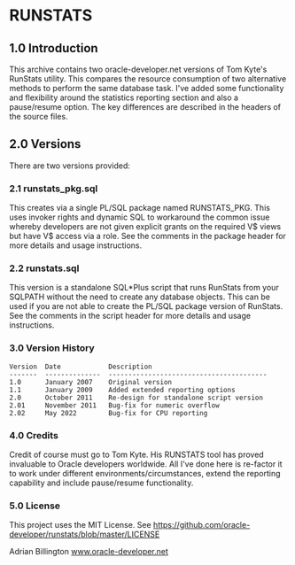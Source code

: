 
# RUNSTATS

## 1.0 Introduction
This archive contains two oracle-developer.net versions of Tom Kyte's RunStats utility. This compares the resource consumption of two alternative methods to perform the same database task. I've added some functionality and flexibility around the statistics reporting section and also a pause/resume option. The key differences are described in the headers of the source files.

## 2.0 Versions
There are two versions provided:

### 2.1 runstats_pkg.sql
This creates via a single PL/SQL package named RUNSTATS_PKG. This uses invoker rights and dynamic SQL to workaround the common issue whereby developers are not given explicit grants on the required V$ views but have V$ access via a role. See the comments in the package header for more details and usage instructions.

### 2.2 runstats.sql
This version is a standalone SQL*Plus script that runs RunStats from your SQLPATH without the need to create any database objects. This can be used if you are not able to create the PL/SQL package version of RunStats. See the comments in the script header for more details and usage instructions.

### 3.0 Version History
```
Version  Date            Description
-------  --------------  ----------------------------------------
1.0      January 2007    Original version
1.1      January 2009    Added extended reporting options
2.0      October 2011    Re-design for standalone script version
2.01     November 2011   Bug-fix for numeric overflow
2.02     May 2022        Bug-fix for CPU reporting
```

### 4.0 Credits
Credit of course must go to Tom Kyte. His RUNSTATS tool has proved invaluable to Oracle developers worldwide. All I've done here is re-factor it to work under different environments/circumstances, extend the reporting capability and include pause/resume functionality.

### 5.0 License
This project uses the MIT License.
See https://github.com/oracle-developer/runstats/blob/master/LICENSE

Adrian Billington
www.oracle-developer.net
